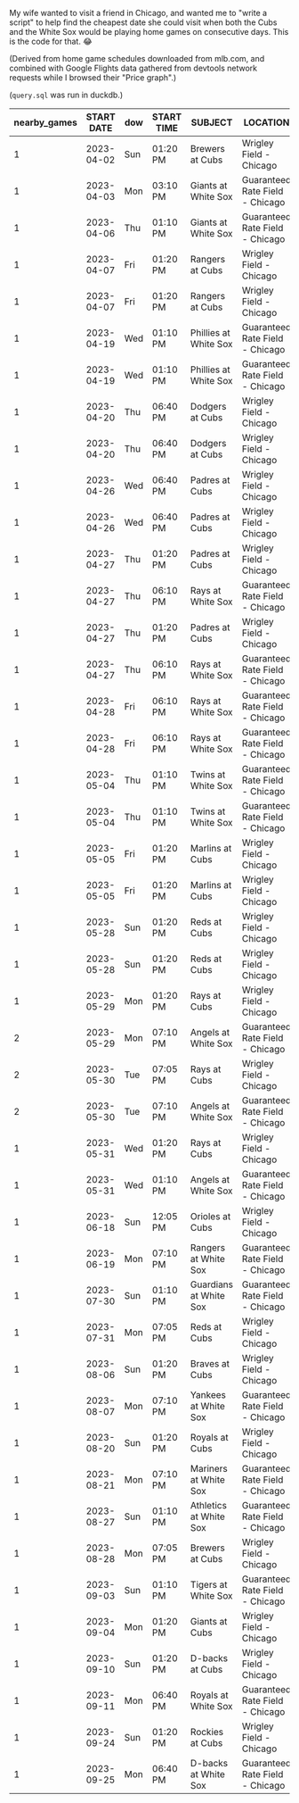 My wife wanted to visit a friend in Chicago, and wanted me to "write a script" to help find the cheapest date she could visit when both the Cubs and the White Sox would be playing home games on consecutive days. This is the code for that. 😂

(Derived from home game schedules downloaded from mlb.com, and combined with Google Flights data gathered from devtools network requests while I browsed their "Price graph".)

(`query.sql` was run in duckdb.)


| nearby_games | START DATE | dow | START TIME |        SUBJECT         |            LOCATION             | fly_there_date | fly_back_date | from_price |         bar          |
|--------------|------------|-----|------------|------------------------|---------------------------------|----------------|---------------|------------|----------------------|
| 1            | 2023-04-02 | Sun | 01:20 PM   | Brewers at Cubs        | Wrigley Field - Chicago         | 2023-04-01     | 2023-04-05    | 671        | ██████████████████▊  |
| 1            | 2023-04-03 | Mon | 03:10 PM   | Giants at White Sox    | Guaranteed Rate Field - Chicago | 2023-04-02     | 2023-04-06    | 714        | ████████████████████ |
| 1            | 2023-04-06 | Thu | 01:10 PM   | Giants at White Sox    | Guaranteed Rate Field - Chicago | 2023-04-05     | 2023-04-09    | 550        | ███████████████▍     |
| 1            | 2023-04-07 | Fri | 01:20 PM   | Rangers at Cubs        | Wrigley Field - Chicago         | 2023-04-06     | 2023-04-10    | 550        | ███████████████▍     |
| 1            | 2023-04-07 | Fri | 01:20 PM   | Rangers at Cubs        | Wrigley Field - Chicago         | 2023-04-06     | 2023-04-10    | 550        | ███████████████▍     |
| 1            | 2023-04-19 | Wed | 01:10 PM   | Phillies at White Sox  | Guaranteed Rate Field - Chicago | 2023-04-18     | 2023-04-22    | 289        | ████████             |
| 1            | 2023-04-19 | Wed | 01:10 PM   | Phillies at White Sox  | Guaranteed Rate Field - Chicago | 2023-04-18     | 2023-04-22    | 289        | ████████             |
| 1            | 2023-04-20 | Thu | 06:40 PM   | Dodgers at Cubs        | Wrigley Field - Chicago         | 2023-04-19     | 2023-04-23    | 326        | █████████▏           |
| 1            | 2023-04-20 | Thu | 06:40 PM   | Dodgers at Cubs        | Wrigley Field - Chicago         | 2023-04-19     | 2023-04-23    | 326        | █████████▏           |
| 1            | 2023-04-26 | Wed | 06:40 PM   | Padres at Cubs         | Wrigley Field - Chicago         | 2023-04-25     | 2023-04-29    | 289        | ████████             |
| 1            | 2023-04-26 | Wed | 06:40 PM   | Padres at Cubs         | Wrigley Field - Chicago         | 2023-04-25     | 2023-04-29    | 289        | ████████             |
| 1            | 2023-04-27 | Thu | 01:20 PM   | Padres at Cubs         | Wrigley Field - Chicago         | 2023-04-26     | 2023-04-30    | 305        | ████████▌            |
| 1            | 2023-04-27 | Thu | 06:10 PM   | Rays at White Sox      | Guaranteed Rate Field - Chicago | 2023-04-26     | 2023-04-30    | 305        | ████████▌            |
| 1            | 2023-04-27 | Thu | 01:20 PM   | Padres at Cubs         | Wrigley Field - Chicago         | 2023-04-26     | 2023-04-30    | 305        | ████████▌            |
| 1            | 2023-04-27 | Thu | 06:10 PM   | Rays at White Sox      | Guaranteed Rate Field - Chicago | 2023-04-26     | 2023-04-30    | 305        | ████████▌            |
| 1            | 2023-04-28 | Fri | 06:10 PM   | Rays at White Sox      | Guaranteed Rate Field - Chicago | 2023-04-27     | 2023-05-01    | 304        | ████████▌            |
| 1            | 2023-04-28 | Fri | 06:10 PM   | Rays at White Sox      | Guaranteed Rate Field - Chicago | 2023-04-27     | 2023-05-01    | 304        | ████████▌            |
| 1            | 2023-05-04 | Thu | 01:10 PM   | Twins at White Sox     | Guaranteed Rate Field - Chicago | 2023-05-03     | 2023-05-07    | 305        | ████████▌            |
| 1            | 2023-05-04 | Thu | 01:10 PM   | Twins at White Sox     | Guaranteed Rate Field - Chicago | 2023-05-03     | 2023-05-07    | 305        | ████████▌            |
| 1            | 2023-05-05 | Fri | 01:20 PM   | Marlins at Cubs        | Wrigley Field - Chicago         | 2023-05-04     | 2023-05-08    | 341        | █████████▌           |
| 1            | 2023-05-05 | Fri | 01:20 PM   | Marlins at Cubs        | Wrigley Field - Chicago         | 2023-05-04     | 2023-05-08    | 341        | █████████▌           |
| 1            | 2023-05-28 | Sun | 01:20 PM   | Reds at Cubs           | Wrigley Field - Chicago         | 2023-05-27     | 2023-05-31    | 366        | ██████████▎          |
| 1            | 2023-05-28 | Sun | 01:20 PM   | Reds at Cubs           | Wrigley Field - Chicago         | 2023-05-27     | 2023-05-31    | 366        | ██████████▎          |
| 1            | 2023-05-29 | Mon | 01:20 PM   | Rays at Cubs           | Wrigley Field - Chicago         | 2023-05-28     | 2023-06-01    | 357        | ██████████           |
| 2            | 2023-05-29 | Mon | 07:10 PM   | Angels at White Sox    | Guaranteed Rate Field - Chicago | 2023-05-28     | 2023-06-01    | 357        | ██████████           |
| 2            | 2023-05-30 | Tue | 07:05 PM   | Rays at Cubs           | Wrigley Field - Chicago         | 2023-05-29     | 2023-06-02    | 396        | ███████████          |
| 2            | 2023-05-30 | Tue | 07:10 PM   | Angels at White Sox    | Guaranteed Rate Field - Chicago | 2023-05-29     | 2023-06-02    | 396        | ███████████          |
| 1            | 2023-05-31 | Wed | 01:20 PM   | Rays at Cubs           | Wrigley Field - Chicago         | 2023-05-30     | 2023-06-03    | 385        | ██████████▊          |
| 1            | 2023-05-31 | Wed | 01:10 PM   | Angels at White Sox    | Guaranteed Rate Field - Chicago | 2023-05-30     | 2023-06-03    | 385        | ██████████▊          |
| 1            | 2023-06-18 | Sun | 12:05 PM   | Orioles at Cubs        | Wrigley Field - Chicago         | 2023-06-17     | 2023-06-21    | 416        | ███████████▋         |
| 1            | 2023-06-19 | Mon | 07:10 PM   | Rangers at White Sox   | Guaranteed Rate Field - Chicago | 2023-06-18     | 2023-06-22    | 357        | ██████████           |
| 1            | 2023-07-30 | Sun | 01:10 PM   | Guardians at White Sox | Guaranteed Rate Field - Chicago | 2023-07-29     | 2023-08-02    | 400        | ███████████▏         |
| 1            | 2023-07-31 | Mon | 07:05 PM   | Reds at Cubs           | Wrigley Field - Chicago         | 2023-07-30     | 2023-08-03    | 396        | ███████████          |
| 1            | 2023-08-06 | Sun | 01:20 PM   | Braves at Cubs         | Wrigley Field - Chicago         | 2023-08-05     | 2023-08-09    | 357        | ██████████           |
| 1            | 2023-08-07 | Mon | 07:10 PM   | Yankees at White Sox   | Guaranteed Rate Field - Chicago | 2023-08-06     | 2023-08-10    | 396        | ███████████          |
| 1            | 2023-08-20 | Sun | 01:20 PM   | Royals at Cubs         | Wrigley Field - Chicago         | 2023-08-19     | 2023-08-23    | 336        | █████████▍           |
| 1            | 2023-08-21 | Mon | 07:10 PM   | Mariners at White Sox  | Guaranteed Rate Field - Chicago | 2023-08-20     | 2023-08-24    | 379        | ██████████▌          |
| 1            | 2023-08-27 | Sun | 01:10 PM   | Athletics at White Sox | Guaranteed Rate Field - Chicago | 2023-08-26     | 2023-08-30    | 336        | █████████▍           |
| 1            | 2023-08-28 | Mon | 07:05 PM   | Brewers at Cubs        | Wrigley Field - Chicago         | 2023-08-27     | 2023-08-31    | 378        | ██████████▌          |
| 1            | 2023-09-03 | Sun | 01:10 PM   | Tigers at White Sox    | Guaranteed Rate Field - Chicago | 2023-09-02     | 2023-09-06    | 336        | █████████▍           |
| 1            | 2023-09-04 | Mon | 01:20 PM   | Giants at Cubs         | Wrigley Field - Chicago         | 2023-09-03     | 2023-09-07    | 378        | ██████████▌          |
| 1            | 2023-09-10 | Sun | 01:20 PM   | D-backs at Cubs        | Wrigley Field - Chicago         | 2023-09-09     | 2023-09-13    | 336        | █████████▍           |
| 1            | 2023-09-11 | Mon | 06:40 PM   | Royals at White Sox    | Guaranteed Rate Field - Chicago | 2023-09-10     | 2023-09-14    | 379        | ██████████▌          |
| 1            | 2023-09-24 | Sun | 01:20 PM   | Rockies at Cubs        | Wrigley Field - Chicago         | 2023-09-23     | 2023-09-27    | 357        | ██████████           |
| 1            | 2023-09-25 | Mon | 06:40 PM   | D-backs at White Sox   | Guaranteed Rate Field - Chicago | 2023-09-24     | 2023-09-28    | 396        | ███████████          |
